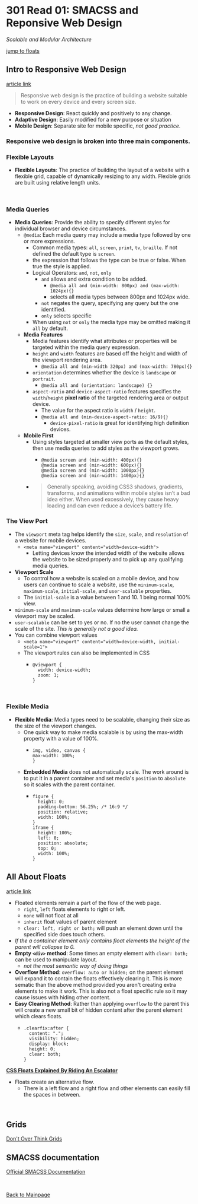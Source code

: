 # 301 Read 01: SMACSS and Reponsive Web Design
*Scalable and Modular Architecture*<br>

[jump to floats](#all-about-floats)<br>

## Intro to Responsive Web Design
[article link](https://learn.shayhowe.com/advanced-html-css/responsive-web-design/)<br>
> Responsive web design is the practice of building a website suitable to work on every device and every screen size.

  + **Responsive Design**: React quickly and positively to any change.
  + **Adaptive Design**: Easily modified for a new purpose or situation
  + **Mobile Design**: Separate site for mobile specific, *not good practice*.

### **Responsive web design** is broken into three main components.

### Flexible Layouts

+ **Flexible Layouts**: The practice of building the layout of a website with a flexible grid, capable of dynamically resizing to any width. Flexible grids are built using relative length units.

<br>

### Media Queries

+ **Media Queries**: Provide the ability to specify different styles for individual browser and device circumstances.
  + `@media`: Each media query may include a media type followed by one or more expressions.
    + Common media types: `all`, `screen`, `print`, `tv`, `braille`.  If not defined the default type is `screen`.
    + the expression that follows the type can be true or false.  When true the style is applied.
    + Logical Operators: `and`, `not`, `only`
      + `and` allows and extra condition to be added.
        + `@media all and (min-width: 800px) and (max-width: 1024px){}`
        + selects all media types between 800px and 1024px wide.
      + `not` negates the query, specifying any query but the one identified.
      + `only` selects specific 
    + When using `not` or `only` the media type may be omitted making it `all` by default.
  + **Media Features**
    + Media features identify what attributes or properties will be targeted within the media query expression.
    + `height` and `width` features are based off the height and width of the viewport rendering area.
      + `@media all and (min-width 320px) and (max-width: 780px){}`
    + `orientation` determines whether the device is `landscape` or `portrait`.
      + `@media all and (orientation: landscape) {}`
    + `aspect-ratio` and `device-aspect-ratio` features specifies the `width`/`height` **pixel ratio** of the targeted rendering area or output device. 
      + The value for the aspect ratio is `width` / `height`.
      + `@media all and (min-device-aspect-ratio: 16/9){}`
        + `device-pixel-ratio` is great for identifying high definition devices.
  + **Mobile First**
    + Using styles targeted at smaller view ports as the default styles, then use media queries to add styles as the viewport grows.
      + ```
        @media screen and (min-width: 400px){}
        @media screen and (min-width: 600px){}
        @media screen and (min-width: 1000px){}
        @media screen and (min-width: 1400px){}
        ```
    + > Generally speaking, avoiding CSS3 shadows, gradients, transforms, and animations within mobile styles isn’t a bad idea either. When used excessively, they cause heavy loading and can even reduce a device’s battery life.

### The View Port

  + The `viewport` meta tag helps identify the `size`, `scale`, and `resolution` of a website for mobile devices.
    + `<meta name="viewport" content="width=device-width">`
      + Letting devices know the intended width of the website allows the website to be sized properly and to pick up any qualifying media queries.
  + **Viewport Scale**
    + To control how a website is scaled on a mobile device, and how users can continue to scale a website, use the `minimum-scale`, `maximum-scale`, `initial-scale`, and `user-scalable` properties.
    + The `initial-scale` is a value between 1 and 10.  1 being normal 100% view.
  + `minimum-scale` and `maximum-scale` values determine how large or small a viewport may be scaled.
  + `user-scalable` can be set to yes or no.  If no the user cannot change the scale of the site.  *This is generally not a good idea.*
  + You can combine viewport values
    + `<meta name="viewport" content="width=device-width, initial-scale=1">`
    + The viewport rules can also be implemented in CSS
      + ```
        @viewport {
          width: device-width;
          zoom: 1;
        }
        ```
<br>

### Flexible Media

+ **Flexible Media**: Media types need to be scalable, changing their size as the size of the viewport changes.
  + One quick way to make media scalable is by using the max-width property with a value of 100%.
    + ```
      img, video, canvas {
      max-width: 100%;
      }
      ```
  + **Embedded Media** does not automatically scale.  The work around is to put it in a parent container and set media's `position` to `absolute` so it scales with the parent container.
    + ```
      figure {
        height: 0;
        padding-bottom: 56.25%; /* 16:9 */
        position: relative;
        width: 100%;
      }
      iframe {
        height: 100%;
        left: 0;
        position: absolute;
        top: 0;
        width: 100%;
      }
      ```
  

## All About Floats
[article link](https://css-tricks.com/all-about-floats/)<br>

+ Floated elements remain a part of the flow of the web page.
  + `right`, `left` floats elements to right or left.
  + `none` will not float at all
  + `inherit` float values of parent element
  + `clear: left, right or both;` will push an element down until the specified side does touch others.
+ *If the a container element only contains float elements the height of the parent will collapse to 0.*
+ **Empty `<div>` method**: Some times an empty element with `clear: both;` can be used to manipulate layout.
  + *not the most semantic way of doing things*
+ **Overflow Method**:  `overflow: auto or hidden;` on the parent element will expand it to contain the floats effectively clearing it.  This is more sematic than the above method provided you aren't creating extra elements to make it work.  This is also not a float specific rule so it may cause issues with hiding other content.
+ **Easy Clearing Method**: Rather than applying `overflow` to the parent this will create a new small bit of hidden content after the parent element which clears floats.
  + ```
    .clearfix:after { 
      content: "."; 
      visibility: hidden; 
      display: block; 
      height: 0; 
      clear: both;
    }
    ```

[**CSS Floats Explained By Riding An Escalator**](https://www.freecodecamp.org/news/css-floats-explained-by-riding-an-escalator-57fa55232333/)<br>

+ Floats create an alternative flow.
  + There is a left flow and a right flow and other elements can easily fill the spaces in between.

<br>

## Grids
[Don't Over Think Grids](https://css-tricks.com/dont-overthink-it-grids/)<br>

## SMACSS documentation
[Official SMACSS Documentation](http://smacss.com/)

<br>


[Back to Mainpage](../code-fellows.md)<br>